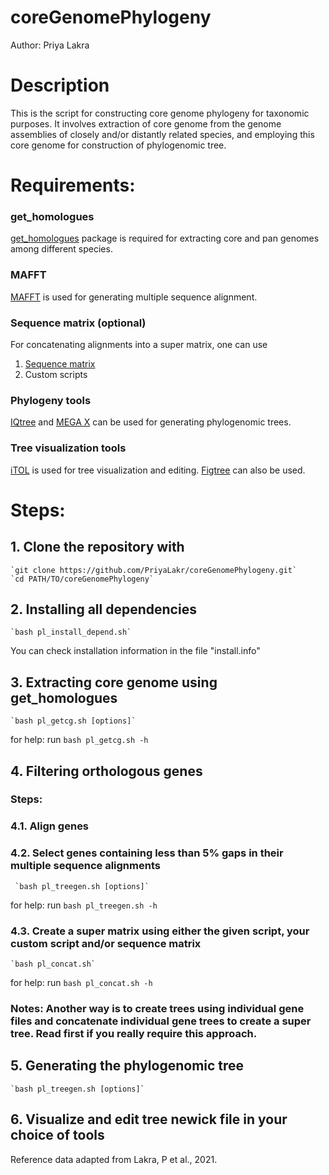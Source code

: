 # coreGenomePhylogeny 

Author: Priya Lakra

# Description

This is the script for constructing core genome phylogeny for taxonomic purposes. It involves extraction of core genome from the genome assemblies of closely and/or distantly related species, and employing this core genome for construction of phylogenomic tree. 

# Requirements: 

### get_homologues 

[get_homologues](http://eead-csic-compbio.github.io/get_homologues/manual/) package is required for extracting core and pan genomes among different species. 

### MAFFT 

[MAFFT](https://mafft.cbrc.jp/alignment/software/source.html) is used for generating multiple sequence alignment.

### Sequence matrix (optional)

For concatenating alignments into a super matrix, one can use 
1. [Sequence matrix](http://www.ggvaidya.com/taxondna/) 
2. Custom scripts

### Phylogeny tools

[IQtree](http://www.iqtree.org) and [MEGA X](https://www.megasoftware.net) can be used for generating phylogenomic trees. 

### Tree visualization tools

[iTOL](https://itol.embl.de) is used for tree visualization and editing. [Figtree](http://tree.bio.ed.ac.uk/software/figtree/) can also be used. 


# Steps:

## 1. Clone the repository with

	`git clone https://github.com/PriyaLakr/coreGenomePhylogeny.git` 
	`cd PATH/TO/coreGenomePhylogeny`

## 2. Installing all dependencies 
	
	`bash pl_install_depend.sh`
	
   You can check installation information in the file "install.info" 
   
## 3. Extracting core genome using get_homologues

	`bash pl_getcg.sh [options]`
	
  for help: run `bash pl_getcg.sh -h`
  
## 4. Filtering orthologous genes 

### Steps: 
### 4.1. Align genes 
### 4.2. Select genes containing less than 5% gaps in their multiple sequence alignments 

	 `bash pl_treegen.sh [options]`
	
   for help: run `bash pl_treegen.sh -h`
	
### 4.3. Create a super matrix using either the given script, your custom script and/or sequence matrix
	
	`bash pl_concat.sh`
	
   for help: run `bash pl_concat.sh -h`
	
### Notes: Another way is to create trees using individual gene files and concatenate individual gene trees to create a super tree. Read first if you really require this approach.  

## 5. Generating the phylogenomic tree

	`bash pl_treegen.sh [options]`
	
## 6. Visualize and edit tree newick file in your choice of tools


Reference data adapted from Lakra, P et al., 2021.

